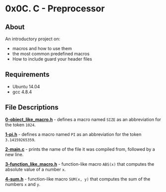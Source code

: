 # 0x0C. C - Preprocessor
## About
An introductory project on:
- macros and how to use them
- the most common predefined macros
- How to include guard your header files
## Requirements
- Ubuntu 14.04
- gcc 4.8.4
## File Descriptions
**[0-object_like_macro.h](0-object_like_macro.h)** - defines a macro named `SIZE` as an abbreviation for the token `1024`.

**[1-pi.h](1-pi.h)** - defines a macro named `PI` as an abbreviation for the token `3.14159265359`.

**[2-main.c](2-main.c)** - prints the name of the file it was compiled from, followed by a new line.

**[3-function_like_macro.h](3-function_like_macro.h)** - function-like macro `ABS(x)` that computes the absolute value of a number `x`.

**[4-sum.h](4-sum.h)** - function-like macro `SUM(x, y)` that computes the sum of the numbers `x` and `y`.

